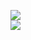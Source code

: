 [![](https://img.shields.io/badge/Made%20With-Github%20Spray-lightgrey.svg?style=for-the-badge&logo=github)](https://github.com/Annihil/github-spray#4701)  
[![](https://i.imgur.com/2DrTn0Z.gif)](https://github.com/Annihil/github-spray)